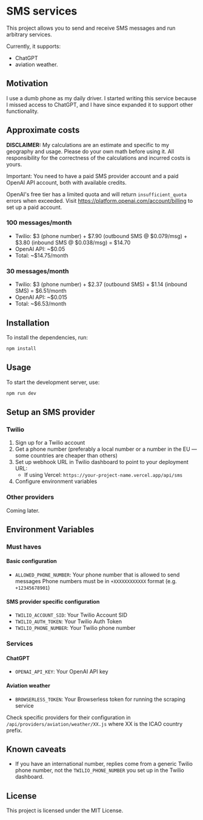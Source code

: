 # SMS services

This project allows you to send and receive SMS messages and run arbitrary services.

Currently, it supports:
- ChatGPT
- aviation weather.

## Motivation

I use a dumb phone as my daily driver. I started writing this service because I missed access to ChatGPT, and I have since expanded it to support other functionality.

## Approximate costs

**DISCLAIMER:** My calculations are an estimate and specific to my geography and usage. Please do your own math before using it. All responsibility for the correctness of the calculations and incurred costs is yours.

Important: You need to have a paid SMS provider account and a paid OpenAI API account, both with available credits.

OpenAI's free tier has a limited quota and will return `insufficient_quota` errors when exceeded. Visit https://platform.openai.com/account/billing to set up a paid account.

### 100 messages/month

- Twilio: $3 (phone number) + $7.90 (outbound SMS @ $0.079/msg) + $3.80 (inbound SMS @ $0.038/msg) = $14.70
- OpenAI API: ~$0.05
- Total: ~$14.75/month

### 30 messages/month

- Twilio: $3 (phone number) + $2.37 (outbound SMS) + $1.14 (inbound SMS) = $6.51/month
- OpenAI API: ~$0.015
- Total: ~$6.53/month

## Installation

To install the dependencies, run:

```bash
npm install
```

## Usage

To start the development server, use:

```bash
npm run dev
```

## Setup an SMS provider

### Twilio

1. Sign up for a Twilio account
2. Get a phone number (preferably a local number or a number in the EU — some countries are cheaper than others)
3. Set up webhook URL in Twilio dashboard to point to your deployment URL:
   - If using Vercel: `https://your-project-name.vercel.app/api/sms`
4. Configure environment variables

### Other providers

Coming later.

## Environment Variables

### Must haves

#### Basic configuration
- `ALLOWED_PHONE_NUMBER`: Your phone number that is allowed to send messages
Phone numbers must be in `+XXXXXXXXXXXX` format (e.g. `+12345678901`)

#### SMS provider specific configuration
- `TWILIO_ACCOUNT_SID`: Your Twilio Account SID
- `TWILIO_AUTH_TOKEN`: Your Twilio Auth Token
- `TWILIO_PHONE_NUMBER`: Your Twilio phone number

### Services

#### ChatGPT
- `OPENAI_API_KEY`: Your OpenAI API key

#### Aviation weather
- `BROWSERLESS_TOKEN`: Your Browserless token for running the scraping service

Check specific providers for their configuration in `/api/providers/aviation/weather/XX.js` where XX is the ICAO country prefix.

## Known caveats

- If you have an international number, replies come from a generic Twilio phone number, not the `TWILIO_PHONE_NUMBER` you set up in the Twilio dashboard.

## License

This project is licensed under the MIT License.
